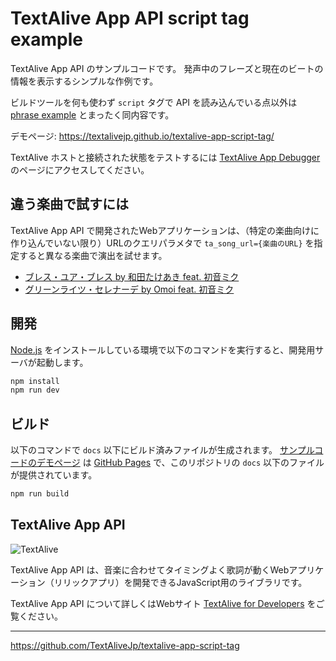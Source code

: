 # TextAlive App API script tag example

TextAlive App API のサンプルコードです。
発声中のフレーズと現在のビートの情報を表示するシンプルな作例です。

ビルドツールを何も使わず `script` タグで API を読み込んでいる点以外は [phrase example](https://github.com/TextAliveJp/textalive-app-phrase) とまったく同内容です。

デモページ: https://textalivejp.github.io/textalive-app-script-tag/

TextAlive ホストと接続された状態をテストするには [TextAlive App Debugger](https://developer.textalive.jp/app/run/?ta_app_url=https://t-amayuki-b.github.io%2textalive-app-script-tag-master%2F&ta_song_url=https%3A%2F%2Fwww.youtube.com%2Fwatch%3Fv%3DygY2qObZv24) のページにアクセスしてください。

## 違う楽曲で試すには

TextAlive App API で開発されたWebアプリケーションは、（特定の楽曲向けに作り込んでいない限り）URLのクエリパラメタで `ta_song_url={楽曲のURL}` を指定すると異なる楽曲で演出を試せます。

- [ブレス・ユア・ブレス by 和田たけあき feat. 初音ミク](https://t-amayuki-b.github.io/textalive-app-script-tag-master/?ta_song_url=https%3A%2F%2Fwww.youtube.com%2Fwatch%3Fv%3Da-Nf3QUFkOU)
- [グリーンライツ・セレナーデ by Omoi feat. 初音ミク](https://t-amayuki-b.github.io/textalive-app-script-tag-master/?ta_song_url=https%3A%2F%2Fwww.youtube.com%2Fwatch%3Fv%3DXSLhsjepelI)

## 開発

[Node.js](https://nodejs.org/) をインストールしている環境で以下のコマンドを実行すると、開発用サーバが起動します。

```sh
npm install
npm run dev
```

## ビルド

以下のコマンドで `docs` 以下にビルド済みファイルが生成されます。 [サンプルコードのデモページ](https://t-amayuki-b.github.io/textalive-app-script-tag-master/) は [GitHub Pages](https://pages.github.com/) で、このリポジトリの `docs` 以下のファイルが提供されています。

```sh
npm run build
```

## TextAlive App API

![TextAlive](https://i.gyazo.com/thumb/1000/5301e6f642d255c5cfff98e049b6d1f3-png.png)

TextAlive App API は、音楽に合わせてタイミングよく歌詞が動くWebアプリケーション（リリックアプリ）を開発できるJavaScript用のライブラリです。

TextAlive App API について詳しくはWebサイト [TextAlive for Developers](https://developer.textalive.jp/) をご覧ください。

---
https://github.com/TextAliveJp/textalive-app-script-tag
